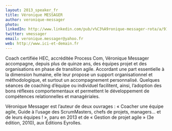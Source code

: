 ```yaml
---
layout: 2013_speaker_fr
title: Véronique MESSAGER
author: veronique-messager
photo: 
linkedIn: http://www.linkedin.com/pub/v%C3%A9ronique-messager-rota/a/915/407
twitter: vmessager
email: veronique.messager@yahoo.fr
web: http://www.ici-et-demain.fr
---
```


Coach certifiée HEC, accréditée Process Com, Véronique Messager accompagne, depuis plus de quinze ans, des équipes projet et des organisations en phase de transition agile. Accordant une part essentielle à la dimension humaine, elle leur propose un support organisationnel et méthodologique, et surtout un accompagnement personnalisé. Quelques séances de coaching d’équipe ou individuel facilitent, ainsi, l’adoption des bons réflexes comportementaux et permettent le développement de compétences relationnelles et managériales.

Véronique Messager est l’auteur de deux ouvrages : « Coacher une équipe agile, Guide à l’usage des ScrumMasters, chefs de projets, managers… et de leurs équipes ! », paru en 2013 et de « Gestion de projet agile » (3e édition, 2010), aux Éditions Eyrolles.
